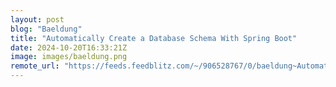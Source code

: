 ```yaml
---
layout: post
blog: "Baeldung"
title: "Automatically Create a Database Schema With Spring Boot"
date: 2024-10-20T16:33:21Z
image: images/baeldung.png
remote_url: "https://feeds.feedblitz.com/~/906528767/0/baeldung~Automatically-Create-a-Database-Schema-With-Spring-Boot"
---
```

